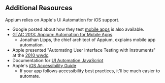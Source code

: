 ## Additional Resources

Appium relies on Apple's UI Automation for iOS support.

- Google posted about how they test [mobile apps](http://googletesting.blogspot.com/2013/08/how-google-team-tests-mobile-apps.html) is also available.
- [GTAC 2013: Appium: Automation for Mobile Apps](https://www.youtube.com/watch?v=1J0aXDbjiUE)
    - Jonathan Lipps, the chief architect of Appium, explains mobile app automation.
- Apple presented "Automating User Interface Testing with Instruments" at the [2010 wwdc](https://developer.apple.com/videos/wwdc/2010/).
- Documentation for [UI Automation JavaScript](https://developer.apple.com/library/ios/documentation/DeveloperTools/Reference/UIAutomationRef/_index.html)
- Apple's [iOS Accessibility Guide](https://developer.apple.com/library/ios/documentation/UserExperience/Conceptual/iPhoneAccessibility/Accessibility_on_iPhone/Accessibility_on_iPhone.html)
  - If your app follows accessibility best practices, it'll be much easier to automate.